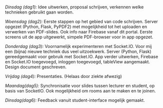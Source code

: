 *Dinsdag (dag1):*
Idee uitwerken, proposal schrijven, verkennen welke technieken gebruikt gaan worden.

*Woensdag (dag2):*
Eerste stappen op het gebied van code schrijven. Server opgezet (Python, Flask, PyPDF2) met mogelijkheid tot het uploaden en verwerken van PDF-slides. Ook info naar Firebase vanaf dit portal. Eerste screens uit de app uitgewerkt, simpele PDF-browser voor in app opgezet.

*Donderdag (dag3):*
Voornamelijk experimenteren met Socket.IO. Voor mij een (bijna) nieuwe techniek dus veel uitzoekwerk. Server (Python, Flask) gereedgemaakt voor gebruik met Socket.IO. App verder uitwerken, Firebase en Socket.IO toegevoegd, inloggen toegevoegd, tableView aangemaakt. Design document geschreven.

*Vrijdag (dag4):*
Presentaties. (Helaas door ziekte afwezig)

*Maandag(dag5):*
Synchronisatie voor slides tussen lecturer en student, op basis van SocketIO. Ook mogelijkheid om rooms aan te maken en te joinen. 

*Dinsdag(dag6):*
Feedback vanuit student-interface mogelijk gemaakt.
